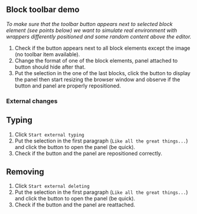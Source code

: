 ## Block toolbar demo

_To make sure that the toolbar button appears next to selected block element (see points below) we want to simulate real environment with wrappers differently positioned and some random content above the editor._

1. Check if the button appears next to all block elements except the image (no toolbar item available).
2. Change the format of one of the block elements, panel attached to button should hide after that.
3. Put the selection in the one of the last blocks, click the button to display the panel then start resizing the browser window and observe if the button and panel are properly repositioned.

### External changes

## Typing

1. Click `Start external typing`
2. Put the selection in the first paragraph (`Like all the great things...`) and click the button to open the panel (be quick).
3. Check if the button and the panel are repositioned correctly.

## Removing

1. Click `Start external deleting`
2. Put the selection in the first paragraph (`Like all the great things...`) and click the button to open the panel (be quick).
3. Check if the button and the panel are reattached.
